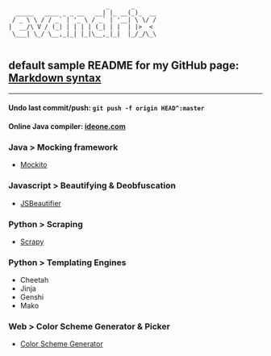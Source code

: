 <pre><code>
                           _      _      
  _____   ____ _ _ __   __| |_ __(_)_  __
 / _ \ \ / / _` | '_ \ / _` | '__| \ \/ /
|  __/\ V / (_| | | | | (_| | |  | |>  < 
 \___| \_/ \__,_|_| |_|\__,_|_|  |_/_/\_\

</code></pre>

## default sample README for my GitHub page: [Markdown syntax](http://daringfireball.net/projects/markdown/syntax)
---

#### Undo last commit/push: `git push -f origin HEAD^:master`
#### Online Java compiler: [ideone.com](https://ideone.com)

### Java > Mocking framework
 * [Mockito](http://mockito.org)

### Javascript > Beautifying & Deobfuscation
 * [JSBeautifier](http://jsbeautifier.org/)

### Python > Scraping
 * [Scrapy](http://scrapy.org)

### Python > Templating Engines
 * Cheetah
 * Jinja
 * Genshi
 * Mako

### Web > Color Scheme Generator & Picker
 * [Color Scheme Generator](http://www.colorschemer.com/online.html)
